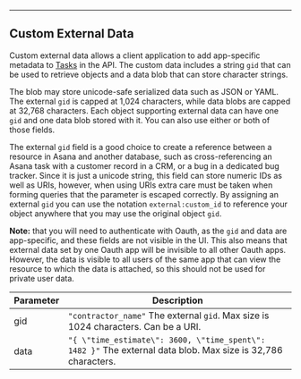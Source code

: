 <hr>
<section>

## Custom External Data

Custom external data allows a client application to add app-specific metadata to [Tasks](#asana-tasks)
in the API. The custom data includes a string `gid` that can be used to retrieve objects and a data blob that can store
character strings.

The blob may store unicode-safe serialized data such as JSON or YAML. The external `gid` is capped at 1,024 characters, while data
blobs are capped at 32,768 characters. Each object supporting external data can have one `gid` and one data blob stored
with it. You can also use either or both of those fields.

The external `gid` field is a good choice to create a reference between a resource in Asana and another database, such as
cross-referencing an Asana task with a customer record in a CRM, or a bug in a dedicated bug tracker. Since it is just
a unicode string, this field can store numeric IDs as well as URIs, however, when using URIs extra care must be taken
when forming queries that the parameter is escaped correctly. By assigning an external `gid` you can use the notation
`external:custom_id` to reference your object anywhere that you may use the original object `gid`.

**Note:** that you will need to authenticate with Oauth, as the `gid` and data are app-specific, and these fields are not
visible in the UI. This also means that external data set by one Oauth app will be invisible to all other Oauth apps.
However, the data is visible to all users of the same app that can view the resource to which the data is attached,
so this should not be used for private user data.

| Parameter | Description |
|---|---|
| gid | `"contractor_name"` 	The external `gid`. Max size is 1024 characters. Can be a URI. |
| data | `"{ \"time_estimate\": 3600, \"time_spent\": 1482 }"` The external data blob. Max size is 32,786 characters. |

</section>
